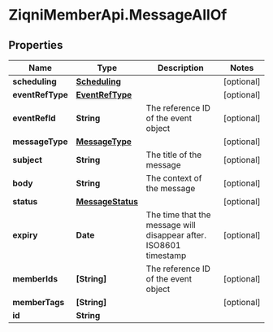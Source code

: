 # ZiqniMemberApi.MessageAllOf

## Properties

Name | Type | Description | Notes
------------ | ------------- | ------------- | -------------
**scheduling** | [**Scheduling**](Scheduling.md) |  | [optional] 
**eventRefType** | [**EventRefType**](EventRefType.md) |  | [optional] 
**eventRefId** | **String** | The reference ID of the event object | [optional] 
**messageType** | [**MessageType**](MessageType.md) |  | [optional] 
**subject** | **String** | The title of the message | [optional] 
**body** | **String** | The context of the message | [optional] 
**status** | [**MessageStatus**](MessageStatus.md) |  | [optional] 
**expiry** | **Date** | The time that the message will disappear after. ISO8601 timestamp | [optional] 
**memberIds** | **[String]** | The reference ID of the event object | [optional] 
**memberTags** | **[String]** |  | [optional] 
**id** | **String** |  | 


